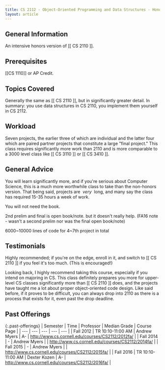 ```yaml
---
title: CS 2112 - Object-Oriented Programming and Data Structures - Honors
layout: article
---
```


## General Information

An intensive honors version of [[ CS 2110 ]].

## Prerequisites

[[CS 1110]] or AP Credit.

## Topics Covered

Generally the same as [[ CS 2110 ]], but in significantly greater detail. In summary: you use data structures in CS 2110, you implement them yourself in CS 2112.

## Workload

Seven projects, the earlier three of which are individual and the latter four which are paired partner projects that constitute a large "final project." This class requires significantly more work than 2110 and is more comparable to a 3000 level class like [[ CS 3110 ]] or [[ CS 3410 ]].

## General Advice

You will learn significantly more, and if you're serious about Computer Science, this is a much more worthwhile class to take than the non-honors version. That being said, projects are  _very_  long, and many say the class has required 15-35 hours a week of work.

You will not need the book.

2nd prelim and final is open book/note. but it doesn't really help. (FA16 note - wasn't a second prelim nor was the final open book/note)

6000~10000 lines of code for 4~7th project in total

## Testimonials

Highly recommended; if you're on the edge, enroll in it, and switch to [[ CS 2110 ]] if you feel it's too much. (This is encouraged!)

Looking back, I highly recommend taking this course, especially if you intend on majoring in CS. This class definitely prepares you more for upper-level CS classes significantly more than [[ CS 2110 ]] does, and the projects have taught me a lot about proper object-oriented code design. Like said before, if it proves to be difficult, you can always drop into 2110 as there is a process that exists for it, even past the drop deadline.

## Past Offerings

{:.past-offerings}
| Semester | Time | Professor | Median Grade | Course Page |
| --- | --- | --- | --- | --- |
| Fall 2012 | TR 10:10-11:00 AM | Andrew Myers | A- | <http://www.cs.cornell.edu/courses/CS2112/2012fa/> |
| Fall 2014 | - | Andrew Myers |  | <http://www.cs.cornell.edu/courses/CS2112/2014fa/> |
| Fall 2015 | - | Andrew Myers |  | <http://www.cs.cornell.edu/courses/CS2112/2015fa/> |
| Fall 2016 | TR 10:10-11:00 AM | Dexter Kozen | A- | <http://www.cs.cornell.edu/courses/CS2112/2016fa/> |
